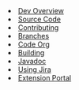 <li><a href="{{pageRoot}}/development/index.html"><span>Dev Overview</span></a></li>
<li><a href="http://github.com/liquibase/liquibase"><span>Source Code</span></a></li>
<li><a href="{{pageRoot}}/development/contribute.html"><span>Contributing</span></a></li>
<li><a href="{{pageRoot}}/development/branches.html"><span>Branches</span></a></li>
<li><a href="{{pageRoot}}/development/code_org.html"><span>Code Org</span></a></li>
<li><a href="{{pageRoot}}/development/building.html"><span>Building</span></a></li>
<li><a href="{{pageRoot}}/javadoc/index.html"><span>Javadoc</span></a></li>
<li><a href="{{pageRoot}}/development/jira.html"><span>Using Jira</span></a></li>
<li><a href="{{pageRoot}}/extensions/index.html"><span>Extension Portal</span></a></li>